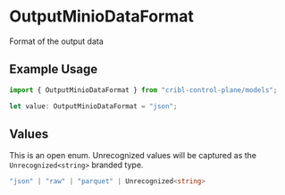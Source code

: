 # OutputMinioDataFormat

Format of the output data

## Example Usage

```typescript
import { OutputMinioDataFormat } from "cribl-control-plane/models";

let value: OutputMinioDataFormat = "json";
```

## Values

This is an open enum. Unrecognized values will be captured as the `Unrecognized<string>` branded type.

```typescript
"json" | "raw" | "parquet" | Unrecognized<string>
```